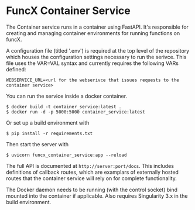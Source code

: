 # FuncX Container Service

The Container service runs in a container using FastAPI. It's
responsible for creating and managing container environments for running
functions on funcX.

A configuration file (titled '.env') is required at the top level of the
repository which houses the configuration settings necessary to run
the serivce. This file uses the VAR=VAL syntax and currently requires the
following VARs defined:

```
WEBSERVICE_URL=<url for the webserivce that issues requests to the container service>
```

You can run the service inside a docker container.

```
$ docker build -t container_service:latest .
$ docker run -d -p 5000:5000 container_service:latest
```

Or set up a build environment with

```
$ pip install -r requirements.txt
```

Then start the server with

```
$ uvicorn funcx_container_service:app --reload
```

The full API is documented at `http://server:port/docs`. This includes definitions of 
callback routes, which are examplars of externally hosted routes that the container 
service will rely on for complete functionality. 


The Docker daemon needs to be running (with the control socket)
bind mounted into the container if applicable. Also requires Singularity 3.x
in the build environment.
